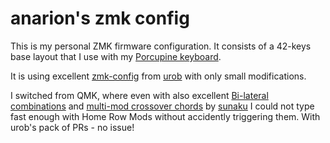 # anarion's zmk config

This is my personal ZMK firmware configuration. It consists of a 42-keys base layout that I use with my [Porcupine keyboard](https://github.com/anarion80/porcupine).

It is using excellent [zmk-config](https://github.com/urob/zmk-config) from [urob](https://github.com/urob) with only small modifications.

I switched from QMK, where even with also excellent [Bi-lateral combinations](https://sunaku.github.io/home-row-mods.html) and [multi-mod crossover chords](https://github.com/manna-harbour/qmk_firmware/pull/56) by [sunaku](https://sunaku.github.io) I could not type fast enough with Home Row Mods without accidently triggering them. With urob's pack of PRs - no issue!
